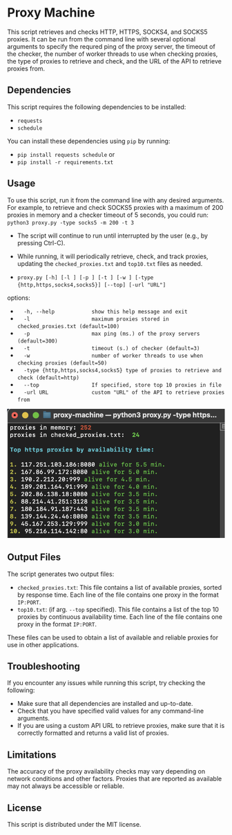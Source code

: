 # Proxy Machine

This script retrieves and checks HTTP, HTTPS, SOCKS4, and SOCKS5 proxies. It can be run from the command line with several optional arguments to specify the requred ping of the proxy server, the timeout of the checker, the number of worker threads to use when checking proxies, the type of proxies to retrieve and check, and the URL of the API to retrieve proxies from.

## Dependencies

This script requires the following dependencies to be installed:

- `requests`
- `schedule`

You can install these dependencies using `pip` by running:
- `pip install requests schedule` or 
- `pip install -r requirements.txt`

## Usage

To use this script, run it from the command line with any desired arguments. For example, to retrieve and check SOCKS5 proxies with a maximum of 200 proxies in memory and a checker timeout of 5 seconds, you could run:
`python3 proxy.py -type socks5 -m 200 -t 3`

- The script will continue to run until interrupted by the user (e.g., by pressing Ctrl-C). 
- While running, it will periodically retrieve, check, and track proxies, updating the `checked_proxies.txt` and `top10.txt` files as needed.

- `proxy.py [-h] [-l ] [-p ] [-t ] [-w ]
                [-type {http,https,socks4,socks5}] [--top] [-url "URL"]`


options:
- `  -h, --help            show this help message and exit` 
- `  -l                    maximum proxies stored in checked_proxies.txt (default=100)`  
- `  -p                    max ping (ms.) of the proxy servers (default=300)`                        
- `  -t                    timeout (s.) of checker (default=3)`  
- `  -w                    number of worker threads to use when checking proxies (default=50)`
- `  -type {http,https,socks4,socks5}
                        type of proxies to retrieve and check (default=http)`                    
- `  --top                 If specified, store top 10 proxies in file`
- `  -url URL              custom "URL" of the API to retrieve proxies from`


![alt text](https://github.com/imhassla/proxy-machine/blob/main/image/demo1.png)

## Output Files

The script generates two output files:

- `checked_proxies.txt`: This file contains a list of available proxies, sorted by response time. Each line of the file contains one proxy in the format `IP:PORT`.
- `top10.txt`: (if arg. `--top` specified). This file contains a list of the top 10 proxies by continuous availability time. Each line of the file contains one proxy in the format `IP:PORT`.

These files can be used to obtain a list of available and reliable proxies for use in other applications.

## Troubleshooting

If you encounter any issues while running this script, try checking the following:

- Make sure that all dependencies are installed and up-to-date.
- Check that you have specified valid values for any command-line arguments.
- If you are using a custom API URL to retrieve proxies, make sure that it is correctly formatted and returns a valid list of proxies.

## Limitations

The accuracy of the proxy availability checks may vary depending on network conditions and other factors. Proxies that are reported as available may not always be accessible or reliable.

## License

This script is distributed under the MIT license. 
